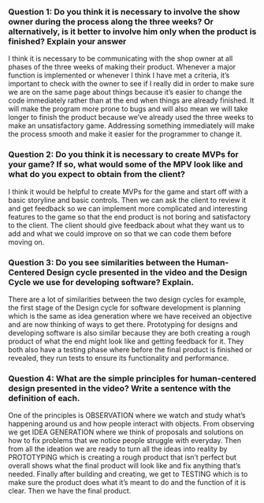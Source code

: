 ### Question 1: Do you think it is necessary to involve the show owner during the process along the three weeks? Or alternatively, is it better to involve him only when the product is finished? Explain your answer

I think it is necessary to be communicating with the shop owner at all phases of the three weeks of making their product. Whenever a major function is implemented or whenever I think I have met a criteria, it’s important to check with the owner to see if I really did in order to make sure we are on the same page about things because it’s easier to change the code immediately rather than at the end when things are already finished. It will make the program more prone to bugs and will also mean we will take longer to finish the product because we’ve already used the three weeks to make an unsatisfactory game. Addressing something immediately will make the process smooth and make it easier for the programmer to change it. 

### Question 2: Do you think it is necessary to create MVPs for your game? If so, what would some of the MPV look like and what do you expect to obtain from the client?

I think it would be helpful to create MVPs for the game and start off with a basic storyline and basic controls. Then we can ask the client to review it and get feedback so we can implement more complicated and interesting features to the game so that the end product is not boring and satisfactory to the client. The client should give feedback about what they want us to add and what we could improve on so that we can code them before moving on.

### Question 3: Do you see similarities between the Human-Centered Design cycle presented in the video and the Design Cycle we use for developing software? Explain.

There are a lot of similarities between the two design cycles for example, the first stage of the Design cycle for software development is planning which is the same as idea generation where we have received an objective and are now thinking of ways to get there. Prototyping for designs and developing software is also similar because they are both creating a rough product of what the end might look like and getting feedback for it. They both also have a testing phase where before the final product is finished or revealed, they run tests to ensure its functionality and performance. 

### Question 4: What are the simple principles for human-centered design presented in the video? Write a sentence with the definition of each.

One of the principles is OBSERVATION where we watch and study what’s happening around us and how people interact with objects. From observing we get IDEA GENERATION where we think of proposals and solutions on how to fix problems that we notice people struggle with everyday. Then from all the ideation we are ready to turn all the ideas into reality by PROTOTYPING which is creating a rough product that isn’t perfect but overall shows what the final product will look like and fix anything that’s needed. Finally after building and creating, we get to TESTING which is to make sure the product does what it’s meant to do and the function of it is clear. Then we have the final product. 
